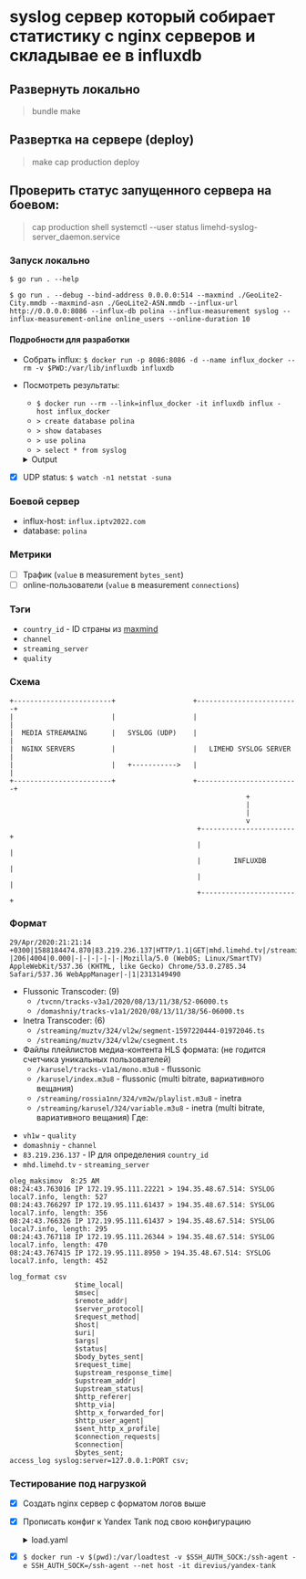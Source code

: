 # syslog сервер который собирает статистику с nginx серверов и складывае ее в influxdb

## Развернуть локально

> bundle
> make

## Развертка на сервере (deploy)

> make
> cap production deploy

## Проверить статус запущенного сервера на боевом:

> cap production shell
> systemctl --user status limehd-syslog-server_daemon.service

### Запуск локально

`$ go run . --help`

`$ go run . --debug --bind-address 0.0.0.0:514 --maxmind ./GeoLite2-City.mmdb --maxmind-asn ./GeoLite2-ASN.mmdb --influx-url http://0.0.0.0:8086 --influx-db polina --influx-measurement syslog --influx-measurement-online online_users --online-duration 10`

#### Подробности для разработки

- Собрать influx: `$ docker run -p 8086:8086 -d --name influx_docker --rm -v $PWD:/var/lib/influxdb influxdb`
- Посмотреть результаты: 
    - `$ docker run --rm --link=influx_docker -it influxdb influx -host influx_docker`
    - `> create database polina`
    - `> show databases`
    - `> use polina`
    - `> select * from syslog`
    
    <details>
      <summary>Output</summary>
      
      ```shell script
        > select * from syslog
        name: syslog
        time                bytes_sent channel   connections country_id quality streaming_server
        ----                ---------- -------   ----------- ---------- ------- ----------------
        1596799651430918846 404        domashniy 154                   vh1w    syslog-server.local
        1596799652461060025 404        domashniy 154                   vh1w    syslog-server.local
        1596799653820469346 404        domashniy 154                   vh1w    syslog-server.local
        1596799654459295760 404        domashniy 154                   vh1w    syslog-server.local
        1596799655117672443 404        domashniy 154                   vh1w    syslog-server.local
        ...
      ```
    </details>
- [x] UDP status: `$ watch -n1 netstat -suna`

### Боевой сервер

* influx-host: `influx.iptv2022.com`
* database: `polina`

### Метрики

* [ ] Трафик (`value` в measurement `bytes_sent`)
* [ ] online-пользователи (`value` в measurement `connections`)

### Тэги

* `country_id` - ID страны из [maxmind](https://dev.maxmind.com/geoip/legacy/codes/iso3166/)
* `channel`
* `streaming_server`
* `quality`

### Схема

```
+------------------------+                   +-------------------------+
|                        |                   |                         |
|  MEDIA STREAMAING      |   SYSLOG (UDP)    |                         |
|  NGINX SERVERS         |                   |   LIMEHD SYSLOG SERVER  |
|                        |   +----------->   |                         |
+------------------------+                   +-------------------------+
                                                          +
                                                          |
                                                          |
                                                          v
                                              +-----------------------+
                                              |                       |
                                              |        INFLUXDB       |
                                              |                       |
                                              +-----------------------+
```


### Формат

```
29/Apr/2020:21:21:14 +0300|1588184474.870|83.219.236.137|HTTP/1.1|GET|mhd.limehd.tv|/streaming/domashniy/324/vh1w/playlist.m3u8|-|206|4004|0.000|-|-|-|-|-|-|Mozilla/5.0 (Web0S; Linux/SmartTV) AppleWebKit/537.36 (KHTML, like Gecko) Chrome/53.0.2785.34 Safari/537.36 WebAppManager|-|1|2313149490
```

- Flussonic Transcoder: (9)
    - `/tvcnn/tracks-v3a1/2020/08/13/11/38/52-06000.ts`
    - `/domashniy/tracks-v1a1/2020/08/13/11/38/56-06000.ts`
- Inetra Transcoder: (6)
    - `/streaming/muztv/324/vl2w/segment-1597220444-01972046.ts`
    - `/streaming/muztv/324/vl2w/csegment.ts`
- Файлы плейлистов медиа-контента HLS формата: (не годится счетчика уникальных пользователей)
    - `/karusel/tracks-v1a1/mono.m3u8` - flussonic
    - `/karusel/index.m3u8` - flussonic (multi bitrate, вариативного вещания)
    - `/streaming/rossia1nn/324/vm2w/playlist.m3u8` - inetra
    - `/streaming/karusel/324/variable.m3u8` - inetra (multi bitrate, вариативного вещания)
Где:

* `vh1w` - `quality`
* `domashniy` - `channel`
* `83.219.236.137` - IP для определения `country_id`
* `mhd.limehd.tv` - `streaming_server`

```
oleg_maksimov  8:25 AM
08:24:43.763016 IP 172.19.95.111.22221 > 194.35.48.67.514: SYSLOG local7.info, length: 527
08:24:43.766297 IP 172.19.95.111.61437 > 194.35.48.67.514: SYSLOG local7.info, length: 356
08:24:43.766326 IP 172.19.95.111.61437 > 194.35.48.67.514: SYSLOG local7.info, length: 295
08:24:43.767118 IP 172.19.95.111.26344 > 194.35.48.67.514: SYSLOG local7.info, length: 470
08:24:43.767415 IP 172.19.95.111.8950 > 194.35.48.67.514: SYSLOG local7.info, length: 452
```


```
log_format csv
                $time_local|
                $msec|
                $remote_addr|
                $server_protocol|
                $request_method|
                $host|
                $uri|
                $args|
                $status|
                $body_bytes_sent|
                $request_time|
                $upstream_response_time|
                $upstream_addr|
                $upstream_status|
                $http_referer|
                $http_via|
                $http_x_forwarded_for|
                $http_user_agent|
                $sent_http_x_profile|
                $connection_requests|
                $connection|
                $bytes_sent;
access_log syslog:server=127.0.0.1:PORT csv;
```

### Тестирование под нагрузкой

- [x] Создать nginx сервер с форматом логов выше
- [x] Прописать конфиг к Yandex Tank под свою конфигурацию
    <details>
      <summary>load.yaml</summary>
      
      ```yaml
        phantom:
          address: 192.168.0.28:88 # [Target's address]:[target's port]
          uris:
            - /streaming/aaaa/324/vh1w/playlist.m3u8
            ...
          load_profile:
            load_type: rps # schedule load by defining requests per second
            schedule: line(1, 10000, 1m) # starting from 1rps growing linearly to 10rps during 10 minutes
        console:
          enabled: true # enable console output
        telegraf:
          enabled: false # let's disable telegraf monitoring for the first time
      ```
    </details>
- [x] `$ docker run -v $(pwd):/var/loadtest -v $SSH_AUTH_SOCK:/ssh-agent -e SSH_AUTH_SOCK=/ssh-agent --net host -it direvius/yandex-tank`
